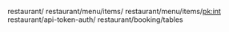 restaurant/
restaurant/menu/items/
restaurant/menu/items/<pk:int>
restaurant/api-token-auth/
restaurant/booking/tables
